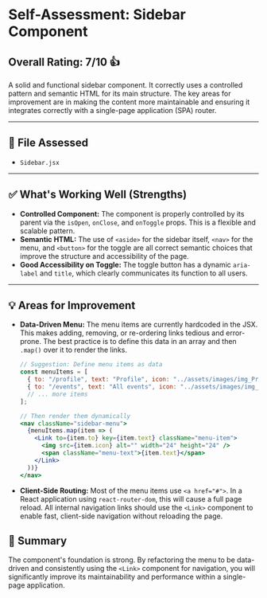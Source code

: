 # Self-Assessment: Sidebar Component

## Overall Rating: 7/10 👍

A solid and functional sidebar component. It correctly uses a controlled pattern and semantic HTML for its main structure. The key areas for improvement are in making the content more maintainable and ensuring it integrates correctly with a single-page application (SPA) router.

---

## 📂 File Assessed
- `Sidebar.jsx`

---

## ✅ What's Working Well (Strengths)

* **Controlled Component:** The component is properly controlled by its parent via the `isOpen`, `onClose`, and `onToggle` props. This is a flexible and scalable pattern.
* **Semantic HTML:** The use of `<aside>` for the sidebar itself, `<nav>` for the menu, and `<button>` for the toggle are all correct semantic choices that improve the structure and accessibility of the page.
* **Good Accessibility on Toggle:** The toggle button has a dynamic `aria-label` and `title`, which clearly communicates its function to all users.

---

## 💡 Areas for Improvement

* **Data-Driven Menu:** The menu items are currently hardcoded in the JSX. This makes adding, removing, or re-ordering links tedious and error-prone. The best practice is to define this data in an array and then `.map()` over it to render the links.
    ```jsx
    // Suggestion: Define menu items as data
    const menuItems = [
      { to: "/profile", text: "Profile", icon: "../assets/images/img_Profile_Icon_group.svg" },
      { to: "/events", text: "All events", icon: "../assets/images/img_Events_icon.svg" },
      // ... more items
    ];
    
    // Then render them dynamically
    <nav className="sidebar-menu">
      {menuItems.map(item => (
        <Link to={item.to} key={item.text} className="menu-item">
          <img src={item.icon} alt="" width="24" height="24" />
          <span className="menu-text">{item.text}</span>
        </Link>
      ))}
    </nav>
    ```
* **Client-Side Routing:** Most of the menu items use `<a href="#">`. In a React application using `react-router-dom`, this will cause a full page reload. All internal navigation links should use the `<Link>` component to enable fast, client-side navigation without reloading the page.

## 🎯 Summary

The component's foundation is strong. By refactoring the menu to be data-driven and consistently using the `<Link>` component for navigation, you will significantly improve its maintainability and performance within a single-page application.